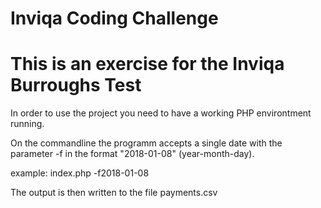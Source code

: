 # Inviqa Coding Challenge

# This is an exercise for the Inviqa Burroughs Test

In order to use the project you need to have a working PHP environtment running.

On the commandline the programm accepts a single date with the parameter -f in the format "2018-01-08" (year-month-day).

example: index.php -f2018-01-08

The output is then written to the file payments.csv
